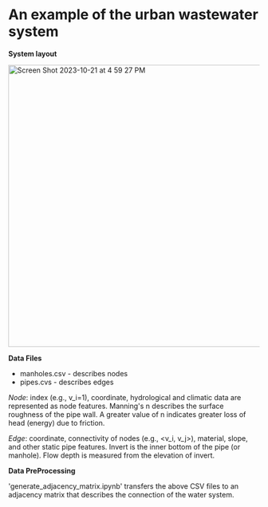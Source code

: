 # An example of the urban wastewater system

**System layout**

<img width="566" alt="Screen Shot 2023-10-21 at 4 59 27 PM" src="https://github.com/VV123/AI4Hydro/assets/9030237/8660b1a6-800d-4c8e-af31-f1f47905deb0">

**Data Files**
- manholes.csv - describes nodes
- pipes.cvs - describes edges

*Node*: index (e.g., v_i=1), coordinate, hydrological and climatic data are represented as node features. Manning's n describes the surface roughness of the pipe wall. A greater value of n indicates greater loss of head (energy) due to friction. 

*Edge*: coordinate, connectivity of nodes (e.g., <v_i, v_j>), material, slope, and other static pipe features. Invert is the inner bottom of the pipe (or manhole). Flow depth is measured from the elevation of invert.

**Data PreProcessing**

'generate_adjacency_matrix.ipynb' transfers the above CSV files to an adjacency matrix that describes the connection of the water system.



